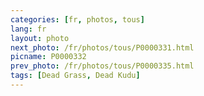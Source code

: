 ```yaml
---
categories: [fr, photos, tous]
lang: fr
layout: photo
next_photo: /fr/photos/tous/P0000331.html
picname: P0000332
prev_photo: /fr/photos/tous/P0000335.html
tags: [Dead Grass, Dead Kudu]
---
```

